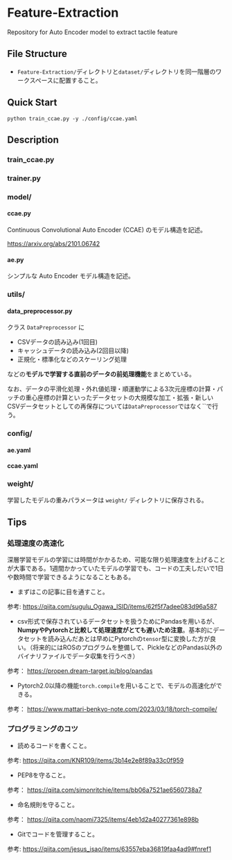 # Feature-Extraction
Repository for Auto Encoder model to extract tactile feature

## File Structure
- `Feature-Extraction/`ディレクトリと`dataset/`ディレクトリを同一階層のワークスペースに配置すること。

## Quick Start
```
python train_ccae.py -y ./config/ccae.yaml
```

## Description

### train_ccae.py

### trainer.py

### model/
#### ccae.py

Continuous Convolutional Auto Encoder (CCAE) のモデル構造を記述。

https://arxiv.org/abs/2101.06742

#### ae.py

シンプルな Auto Encoder モデル構造を記述。

### utils/
#### data_preprocessor.py

クラス `DataPreprocessor` に
- CSVデータの読み込み(1回目)
- キャッシュデータの読み込み(2回目以降)
- 正規化・標準化などのスケーリング処理


などの**モデルで学習する直前のデータの前処理機能**をまとめている。

なお、データの平滑化処理・外れ値処理・順運動学による3次元座標の計算・パッチの重心座標の計算といったデータセットの大規模な加工・拡張・新しいCSVデータセットとしての再保存については`DataPreprocessor`ではなく``で行う。

### config/

#### ae.yaml

#### ccae.yaml

### weight/

学習したモデルの重みパラメータは `weight/` ディレクトリに保存される。

## Tips
### 処理速度の高速化
深層学習モデルの学習には時間がかかるため、可能な限り処理速度を上げることが大事である。1週間かかっていたモデルの学習でも、コードの工夫しだいで1日や数時間で学習できるようになることもある。

- まずはこの記事に目を通すこと。

参考: https://qiita.com/sugulu_Ogawa_ISID/items/62f5f7adee083d96a587

- csv形式で保存されているデータセットを扱うためにPandasを用いるが、**NumpyやPytorchと比較して処理速度がとても遅いため注意**。基本的にデータセットを読み込んだあとは早めにPytorchの`tensor`型に変換した方が良い。（将来的にはROSのプログラムを整備して、PickleなどのPandas以外のバイナリファイルでデータ収集を行うべき）

参考： https://propen.dream-target.jp/blog/pandas

- Pytorch2.0以降の機能`torch.compile`を用いることで、モデルの高速化ができる。

参考： https://www.mattari-benkyo-note.com/2023/03/18/torch-compile/

### プログラミングのコツ

- 読めるコードを書くこと。

参考: https://qiita.com/KNR109/items/3b14e2e8f89a33c0f959

- PEP8を守ること。

参考： https://qiita.com/simonritchie/items/bb06a7521ae6560738a7

- 命名規則を守ること。

参考： https://qiita.com/naomi7325/items/4eb1d2a40277361e898b

- Gitでコードを管理すること。

参考: https://qiita.com/jesus_isao/items/63557eba36819faa4ad9#fnref1